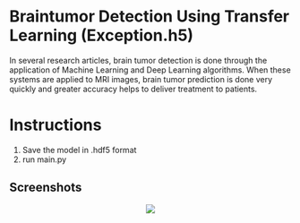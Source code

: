 # Braintumor Detection Using Transfer Learning (Exception.h5)

In several research articles, brain tumor detection is done through the application of Machine Learning and Deep Learning algorithms. 
When these systems are applied to MRI images, brain tumor prediction is done very quickly and greater accuracy helps to deliver treatment to patients.

# Instructions
1) Save the model in .hdf5 format
2) run main.py

## Screenshots
<center><img src="Brain Tumor Prediction - Personal - Microsoft​ Edge 29-01-2023 20_32_24.png"></center>
